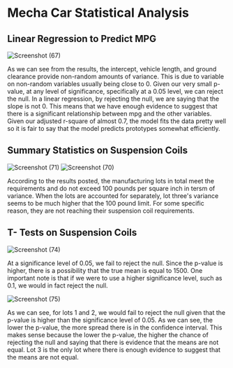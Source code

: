 # Mecha Car Statistical Analysis
## Linear Regression to Predict MPG
![Screenshot (67)](https://user-images.githubusercontent.com/106933029/191861716-9c106bb1-fb12-4ef7-aa06-8148beadb4c4.png)

As we can see from the results, the intercept, vehicle length, and ground clearance provide non-random amounts of variance. This is due to variable on non-random variables usually being close to 0. Given our very small p-value, at any level of significance, specifically at a 0.05 level, we can reject the null. In a linear regression, by rejecting the null, we are saying that the slope is not 0. This means that we have enough evidence to suggest that there is a significant relationship between mpg and the other variables. Given our adjusted r-square of almost 0.7, the model fits the data pretty well so it is fair to say that the model predicts prototypes somewhat efficiently.
## Summary Statistics on Suspension Coils
![Screenshot (71)](https://user-images.githubusercontent.com/106933029/191864425-cdeb3662-e7b4-4300-a7ff-11c4cf122177.png)
![Screenshot (70)](https://user-images.githubusercontent.com/106933029/191864449-3c6f894f-09ef-42f3-91a1-1019dcd235cd.png)

According to the results posted, the manufacturing lots in total meet the requirements and do not exceed 100 pounds per square inch in tersm of variance. When the lots are accounted for separately, lot three's variance seems to be much higher that the 100 pound limit. For some specific reason, they are not reaching their suspension coil requirements.  
## T- Tests on Suspension Coils
![Screenshot (74)](https://user-images.githubusercontent.com/106933029/191870009-45fc6660-894a-4bb2-a8b6-00afa1276adb.png)

At a significance level of 0.05, we fail to reject the null. Since the p-value is higher, there is a possibility that the true mean is equal to 1500. One important note is that if we were to use a higher significance level, such as 0.1, we would in fact reject the null.

![Screenshot (75)](https://user-images.githubusercontent.com/106933029/191870378-a32aef93-da52-485d-92ef-5b2235837ef4.png)

As we can see, for lots 1 and 2, we would fail to reject the null given that the p-value is higher than the significance level of 0.05. As we can see, the lower the p-value, the more spread there is in the confidence interval. This makes sense because the lower the p-value, the higher the chance of rejecting the null and saying that there is evidence that the means are not equal. Lot 3 is the only lot where there is enough evidence to suggest that the means are not equal. 
